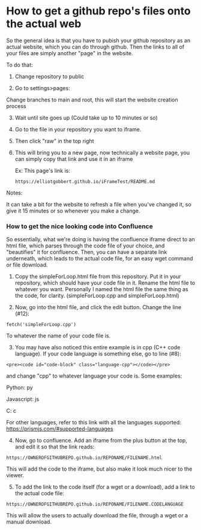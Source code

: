 # How to get a github repo's files onto the actual web

So the general idea is that you have to pubish your github repository as an actual website, which you can do through github. Then the links to all of your files are simply another "page" in the website.

To do that:
1. Change repository to public

2. Go to settings>pages:

  Change branches to main and root, this will start the website creation process

3. Wait until site goes up (Could take up to 10 minutes or so)

4. Go to the file in your repository you want to iframe.

5. Then click "raw" in the top right

6. This will bring you to a new page, now technically a website page, you can simply copy that link and use it in an iframe

   Ex: This page's link is:
   ```
   https://elliotgobbert.github.io/iFrameTest/README.md
   ```

Notes:

It can take a bit for the website to refresh a file when you've changed it, so give it 15 minutes or so whenever you make a change.


### How to get the nice looking code into Confluence


So essentially, what we're doing is having the confluence iframe direct to an html file, which parses through the code file of your choice, and "beautifies" it for confluence. Then, you can have a separate link underneath, which leads to the actual code file, for an easy wget command or file download.


1. Copy the simpleForLoop.html file from this repository. Put it in your repository, which should have your code file in it. Rename the html file to whatever you want. Personally I named the html file the same thing as the code, for clarity. (simpleForLoop.cpp and simpleForLoop.html)

2. Now, go into the html file, and click the edit button. Change the line (#12):
```
fetch('simpleForLoop.cpp')
```
To whatever the name of your code file is.

3. You may have also noticed this entire example is in cpp (C++ code language). If your code language is something else, go to line (#8):
```
<pre><code id="code-block" class="language-cpp"></code></pre>
```
and change "cpp" to whatever language your code is. Some examples:

Python: py

Javascript: js 

C: c

For other languages, refer to this link with all the languages supported: https://prismjs.com/#supported-languages

4. Now, go to confluence. Add an iframe from the plus button at the top, and edit it so that the link reads:
```
https://OWNEROFGITHUBREPO.github.io/REPONAME/FILENAME.html
```
This will add the code to the iframe, but also make it look much nicer to the viewer.

5. To add the link to the code itself (for a wget or a download), add a link to the actual code file:
```
https://OWNEROFGITHUBREPO.github.io/REPONAME/FILENAME.CODELANGUAGE
```

This will allow the users to actually download the file, through a wget or a manual download.
